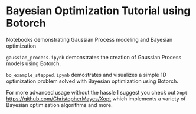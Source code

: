 # Bayesian Optimization Tutorial using Botorch
Notebooks demonstrating Gaussian Process modeling and Bayesian optimization

`gaussian_process.ipynb` demonstrates the creation of Gaussian Process models using Botorch.

`bo_example_stepped.ipynb` demostrates and visualizes a simple 1D optimization problem solved with Bayesian optimization using Botorch.

For more advanced usage without the hassle I suggest you check out `Xopt` https://github.com/ChristopherMayes/Xopt which implements a variety of Bayesian optimization algorithms and more. 
